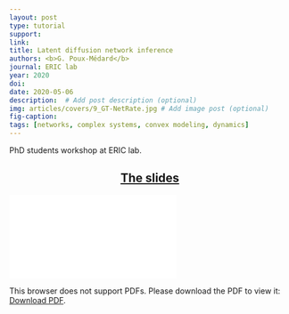 ```yaml
---
layout: post
type: tutorial
support: 
link: 
title: Latent diffusion network inference
authors: <b>G. Poux-Médard</b>
journal: ERIC lab
year: 2020
doi: 
date: 2020-05-06
description:  # Add post description (optional)
img: articles/covers/9_GT-NetRate.jpg # Add image post (optional)
fig-caption: 
tags: [networks, complex systems, convex modeling, dynamics]
---
```


PhD students workshop at ERIC lab.

## <center><u>The slides</u></center>
<object data="/assets/img/articles/Tutorials/Latent-network-inference.pdf" type="application/pdf" width="100%" height="700px">
    <embed src="/assets/img/articles/Tutorials/Latent-network-inference.pdf">
        <p>This browser does not support PDFs. Please download the PDF to view it: <a href="/assets/img/articles/Tutorials/Latent-network-inference.pdf">Download PDF</a>.</p>
</object>


